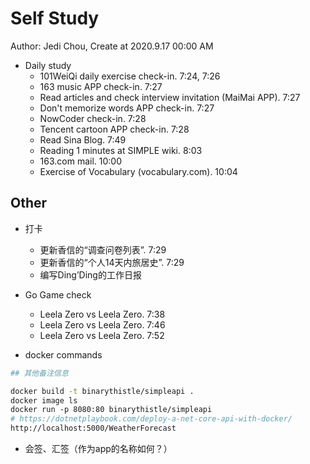 # Self Study

Author: Jedi Chou, Create at 2020.9.17 00:00 AM

* Daily study
  * 101WeiQi daily exercise check-in. 7:24, 7:26
  * 163 music APP check-in. 7:27
  * Read articles and check interview invitation (MaiMai APP). 7:27
  * Don't memorize words APP check-in. 7:27
  * NowCoder check-in. 7:28
  * Tencent cartoon APP check-in. 7:28
  * Read Sina Blog. 7:49
  * Reading 1 minutes at SIMPLE wiki. 8:03
  * 163.com mail. 10:00
  * Exercise of Vocabulary (vocabulary.com). 10:04

## Other

* 打卡
  * 更新香信的“调查问卷列表”. 7:29
  * 更新香信的“个人14天内旅居史”. 7:29
  * 编写Ding’Ding的工作日报

* Go Game check
  * Leela Zero vs Leela Zero. 7:38
  * Leela Zero vs Leela Zero. 7:46
  * Leela Zero vs Leela Zero. 7:52

* docker commands

```bash
## 其他备注信息

docker build -t binarythistle/simpleapi .
docker image ls
docker run -p 8080:80 binarythistle/simpleapi
# https://dotnetplaybook.com/deploy-a-net-core-api-with-docker/
http://localhost:5000/WeatherForecast
```

* 会签、汇签（作为app的名称如何？）
